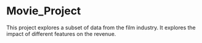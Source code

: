 # Movie_Project
This project explores a subset of data from the film industry. It explores the impact of different features on the revenue.
